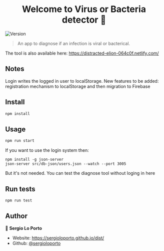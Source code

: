 <h1 align="center">Welcome to Virus or Bacteria detector 👋</h1>
<p>
  <img alt="Version" src="https://img.shields.io/badge/version-0.1.1-blue.svg?cacheSeconds=2592000" />
</p>

> An app to diagnose if an infection is viral or bacterical.

The tool is also available here: https://distracted-elion-064c0f.netlify.com/


## Notes
Login writes the logged in user to localStorage.
New features to be added: registration mechanism to localStorage and then migration to Firebase


## Install

```sh
npm install
```

## Usage

```sh
npm run start
```
If you want to use the login system then:
```
npm install -g json-server
json-server src/db-json/users.json --watch --port 3005
```

But it's not needed. You can test the diagnose tool without loging in here

## Run tests

```sh
npm run test
```

## Author

👤 **Sergio Lo Porto**

* Website: https://sergioloporto.github.io/dist/
* Github: [@sergioloporto](https://github.com/sergioloporto)
